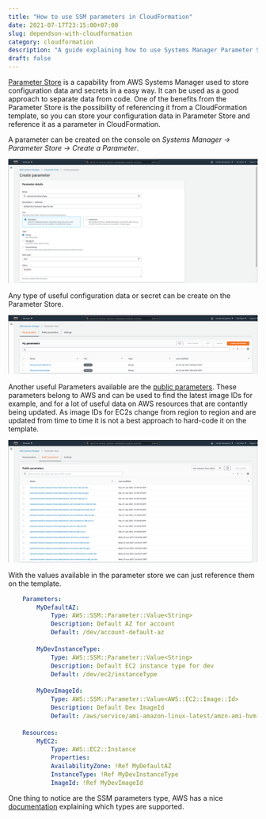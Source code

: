 ```yaml
---
title: "How to use SSM parameters in CloudFormation"
date: 2021-07-17T23:15:00+07:00
slug: dependson-with-cloudformation
category: cloudformation
description: "A guide explaining how to use Systems Manager Parameter Store parameters in CloudFormation"
draft: false
---
```



[Parameter Store](https://docs.aws.amazon.com/systems-manager/latest/userguide/systems-manager-parameter-store.html) is a 
capability from AWS Systems Manager used to store configuration data and secrets in a easy way. 
It can be used as a good approach to separate data from code. One of the benefits from the Parameter Store is the 
possibility of referencing it from a CloudFormation template, so you can store your configuration data in Parameter Store 
and reference it as a parameter in CloudFormation.

A parameter can be created on the console on *Systems Manager -> Parameter Store -> Create a Parameter*.

![SSM parameter image](images/parameter-store-parameter-details-ssm.png) 

Any type of useful configuration data or secret can be create on the Parameter Store.

![SSM parameter image](images/parameter-store-parameters-ssm.png)

Another useful Parameters available are the [public parameters](https://docs.aws.amazon.com/systems-manager/latest/userguide/parameter-store-finding-public-parameters.html). These parameters belong to AWS and can be used to find the latest image IDs for 
example, and for a lot of useful data on AWS resources that are contantly being updated. As image IDs for EC2s change from region to region and are 
updated from time to time it is not a best approach to hard-code it on the template.

![SSM parameter image](images/public-parameter-ssm.png)

With the values available in the parameter store we can just reference them on the <span class="italic">template</span>.

```yml
    Parameters:
        MyDefaultAZ:
            Type: AWS::SSM::Parameter::Value<String>
            Description: Default AZ for account
            Default: /dev/account-default-az
        
        MyDevInstanceType:
            Type: AWS::SSM::Parameter::Value<String>
            Description: Default EC2 instance type for dev
            Default: /dev/ec2/instanceType
        
        MyDevImageId:
            Type: AWS::SSM::Parameter::Value<AWS::EC2::Image::Id>
            Description: Default Dev ImageId
            Default: /aws/service/ami-amazon-linux-latest/amzn-ami-hvm-x86_64-ebs
    
    Resources:
        MyEC2:
            Type: AWS::EC2::Instance
            Properties:
            AvailabilityZone: !Ref MyDefaultAZ
            InstanceType: !Ref MyDevInstanceType
            ImageId: !Ref MyDevImageId
```

One thing to notice are the SSM parameters type, AWS has a nice [documentation](https://docs.aws.amazon.com/AWSCloudFormation/latest/UserGuide/parameters-section-structure.html#aws-ssm-parameter-types) explaining which types are supported.
